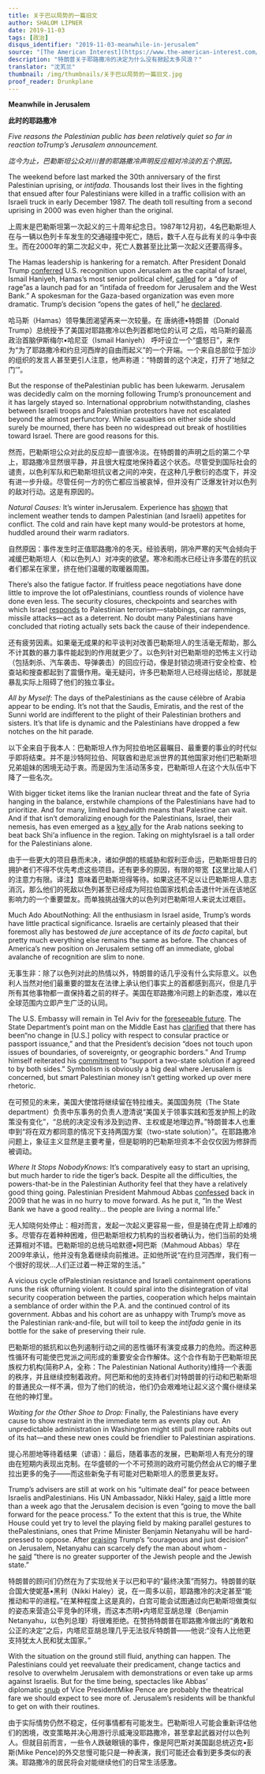 ```yaml
---
title: 关于巴以局势的一篇旧文
author: SHALOM LIPNER
date: 2019-11-03
tags: [政治]
disqus_identifier: "2019-11-03-meanwhile-in-jerusalem"
source: "[The American Interest](https://www.the-american-interest.com/2017/12/19/meanwhile-in-jerusalem/)"
description: "特朗普关于耶路撒冷的决定为什么没有掀起太多风浪？"
translator: "沈芄兰"
thumbnail: /img/thumbnails/关于巴以局势的一篇旧文.jpg
proof_reader: Drunkplane
---
```


​​**Meanwhile in Jerusalem**

**此时的耶路撒冷**

_Five reasons the Palestinian public has been relatively quiet so far in reaction toTrump’s Jerusalem announcement._

_迄今为止，巴勒斯坦公众对川普的耶路撒冷声明反应相对冷淡的五个原因。_

The weekend before last marked the 30th anniversary of the first Palestinian uprising, or _intifada_. Thousands lost their lives in the fighting that ensued after four Palestinians were killed in a traffic collision with an Israeli truck in early December 1987. The death toll resulting from a second uprising in 2000 was even higher than the original.

上周末是巴勒斯坦第一次起义的三十周年纪念日。1987年12月初，4名巴勒斯坦人在与一辆以色列卡车发生的交通碰撞中死亡，随后，数千人在与此有关的斗争中丧生。而在2000年的第二次起义中，死亡人数甚至比比第一次起义还要高得多。

The Hamas leadership is hankering for a rematch. After President Donald Trump [conferred](https://www.whitehouse.gov/the-press-office/2017/12/06/statement-president-trump-jerusalem) U.S. recognition upon Jerusalem as the capital of Israel, Ismail Haniyeh, Hamas’s most senior political chief, [called](https://www.memri.org/tv/hamas-leader-haniyeh-calls-new-intifada-following%20trump-declaration-of-war/transcript) for a “day of rage”as a launch pad for an “intifada of freedom for Jerusalem and the West Bank.” A spokesman for the Gaza-based organization was even more dramatic. Trump’s decision “opens the gates of hell,” he [declared](http://www.jpost.com/Arab-Israeli-Conflict/Hamas-says-Trumps-Jerusalem-decision-opens-the-gates-of-hell-517281).

哈马斯（Hamas）领导集团渴望再来一次较量。在 唐纳德•特朗普（Donald Trump）总统授予了美国对耶路撒冷以色列首都地位的认可 之后，哈马斯的最高政治首脑伊斯梅尔•哈尼亚（Ismail Haniyeh） 呼吁设立一个“盛怒日”，来作为“为了耶路撒冷和约旦河西岸的自由而起义”的一个开端。一个来自总部位于加沙的组织的发言人甚至更引人注意，他声称道：“特朗普的这个决定，打开了‘地狱之门’”。

But the response of thePalestinian public has been lukewarm. Jerusalem was decidedly calm on the morning following Trump’s pronouncement and it has largely stayed so. International opprobrium notwithstanding, clashes between Israeli troops and Palestinian protestors have not escalated beyond the almost perfunctory. While casualties on either side should surely be mourned, there has been no widespread out break of hostilities toward Israel. There are good reasons for this.

然而，巴勒斯坦公众对此的反应却一直很冷淡。在特朗普的声明之后的第二个早上，耶路撒冷显然很平静，并且很大程度地保持着这个状态。尽管受到国际社会的谴责，以色利军队和巴勒斯坦抗议者之间的冲突，在这种几乎敷衍的态度下，并没有进一步升级。尽管任何一方的伤亡都应当被哀悼，但并没有广泛爆发针对以色列的敌对行动。这是有原因的。

<em>Natural Causes:</em> It’s winter inJerusalem. Experience has [shown](https://www.nytimes.com/2003/02/26/world/for-a-day-in-jerusalem-bitter-conflict-is-snowed-out.html) that inclement weather tends to dampen Palestinian (and Israeli) appetites for conflict. The cold and rain have kept many would-be protestors at home, huddled around their warm radiators.

自然原因：事件发生时正值耶路撒冷的冬天。经验表明，阴冷严寒的天气会倾向于减缓巴勒斯坦人（和以色列人）对冲突的欲望。寒冷和雨水已经让许多潜在的抗议者们都呆在家里，挤在他们温暖的取暖器周围。

There’s also the fatigue factor. If fruitless peace negotiations have done little to improve the lot ofPalestinians, countless rounds of violence have done even less. The security closures, checkpoints and searches with which Israel [responds](http://www.jpost.com/Israel-News/Politics-And-Diplomacy/Security-cabinet-approves-new-measures-to-fight-terror-after-marathon-session-423901) to Palestinian terrorism—stabbings, car rammings, missile attacks—act as a deterrent. No doubt many Palestinians have concluded that rioting actually sets back the cause of their independence.

还有疲劳因素。如果毫无成果的和平谈判对改善巴勒斯坦人的生活毫无帮助，那么不计其数的暴力事件能起到的作用就更少了。以色列针对巴勒斯坦的恐怖主义行动（包括刺杀、汽车袭击、导弹袭击）的回应行动，像是封锁边境进行安全检查、检查站和搜查都起到了震慑作用。毫无疑问，许多巴勒斯坦人已经得出结论，那就是暴乱实际上阻碍了他们的独立事业。

_All by Myself:_ The days of thePalestinians as the cause célèbre of Arabia appear to be ending. It’s not that the Saudis, Emiratis, and the rest of the Sunni world are indifferent to the plight of their Palestinian brothers and sisters. It’s that life is dynamic and the Palestinians have dropped a few notches on the hit parade.

以下全来自于我本人：巴勒斯坦人作为阿拉伯地区最瞩目、最重要的事业的时代似乎即将结束。并不是沙特阿拉伯、阿联酋和逊尼派世界的其他国家对他们巴勒斯坦兄弟姐妹的困境无动于衷。而是因为生活动荡多变，巴勒斯坦人在这个大队伍中下降了一些名次。

With bigger ticket items like the Iranian nuclear threat and the fate of Syria hanging in the balance, erstwhile champions of the Palestinians have had to prioritize. And for many, limited bandwidth means that Palestine can wait. And if that isn’t demoralizing enough for the Palestinians, Israel, their nemesis, has even emerged as a [key ally](http://www.jpost.com/Israel-News/Politics-And-Diplomacy/Israeli-minister-reveals-covert-contacts-with-Saudi-Arabia-514647) for the Arab nations seeking to beat back Shi‘a influence in the region. Taking on mightyIsrael is a tall order for the Palestinians alone.

由于一些更大的项目悬而未决，诸如伊朗的核威胁和叙利亚命运，巴勒斯坦昔日的拥护者们不得不优先考虑这些项目。还有更多的原因，有限的带宽【这里比喻人们的注意力有限。译注】意味着巴勒斯坦得等待。如果这还不足以让巴勒斯坦人意志消沉，那么他们的死敌以色列甚至已经成为阿拉伯国家找机会击退什叶派在该地区影响力的一个重要盟友。而单独挑战强大的以色列对巴勒斯坦人来说太过艰巨。

Much Ado AboutNothing: All the enthusiasm in Israel aside, Trump’s words have little practical significance. Israelis are certainly pleased that their foremost ally has bestowed <em>de jure</em> acceptance of its <em>de facto</em> capital, but pretty much everything else remains the same as before. The chances of America’s new position on Jerusalem setting off an immediate, global avalanche of recognition are slim to none.

无事生非：除了以色列对此的热情以外，特朗普的话几乎没有什么实际意义。以色利人当然对他们最重要的盟友在法律上承认他们事实上的首都感到高兴，但是几乎所有其他事物都一直保持着之前的样子。美国在耶路撒冷问题上的新态度，难以在全球范围内立即产生广泛的认同。

The U.S. Embassy will remain in Tel Aviv for the [foreseeable future](https://www.timesofisrael.com/tillerson-jerusalem-embassy-move-could-take-several-years/). The State Department’s point man on the Middle East has [clarified](https://www.state.gov/r/pa/prs/ps/2017/12/276349.htm) that there has been“no change in [U.S.] policy with respect to consular practice or passport issuance,” and that the President’s decision “does not touch upon issues of boundaries, of sovereignty, or geographic borders.” And Trump himself reiterated his [commitment](https://www.whitehouse.gov/the-press-office/2017/12/06/statement-president-trump-jerusalem) to “support a two-state solution if agreed to by both sides.” Symbolism is obviously a big deal where Jerusalem is concerned, but smart Palestinian money isn’t getting worked up over mere rhetoric.

在可预见的未来，美国大使馆将继续留在特拉维夫。美国国务院（The State department）负责中东事务的负责人澄清说“美国关于领事实践和签发护照上的政策没有变化”，“总统的决定没有涉及到边界、主权或是地理边界。”特朗普本人也重申到“将在双方都同意的情况下支持两国方案（two-state solution）”。在耶路撒冷问题上，象征主义显然是主要考量，但是聪明的巴勒斯坦资本不会仅仅因为修辞而被调动。

_Where It Stops NobodyKnows:_ It’s comparatively easy to start an uprising, but much harder to ride the tiger’s back. Despite all the difficulties, the powers-that-be in the Palestinian Authority feel that they have a relatively good thing going. Palestinian President Mahmoud Abbas [confessed](https://www.washingtonpost.com/wp-dyn/content/article/2009/05/28/AR2009052803614.html) back in 2009 that he was in no hurry to move forward. As he put it, “In the West Bank we have a good reality... the people are living a normal life.”

无人知晓何处停止：相对而言，发起一次起义更容易一些，但是骑在虎背上却难的多。尽管存在着种种困难，但巴勒斯坦权力机构的当权者确认为，他们当前的处境还算相对不错。巴勒斯坦的总统马哈默德•阿巴斯（Mahmoud Abbas）早在2009年承认，他并没有急着继续向前推进。正如他所说“在约旦河西岸，我们有一个很好的现状…人们正过着一种正常的生活。”

A vicious cycle ofPalestinian resistance and Israeli containment operations runs the risk ofturning violent. It could spiral into the disintegration of vital security cooperation between the parties, cooperation which helps maintain a semblance of order within the P.A. and the continued control of its government. Abbas and his cohort are as unhappy with Trump’s move as the Palestinian rank-and-file, but will toil to keep the <em>intifada</em> genie in its bottle for the sake of preserving their rule.

巴勒斯坦的抵抗和以色列遏制行动之间的恶性循环有演变成暴力的危险。而这种恶性循环有可能使巴党派之间形成的重要安全合作解体。这个合作有助于巴勒斯坦民族权力机构(简称P.A，全称：The Palestinian National Authority)维持一个表面的秩序，并且继续控制着政府。阿巴斯和他的支持者们对特朗普的行动和巴勒斯坦的普通民众一样不满，但为了他们的统治，他们仍会艰难地让起义这个魔仆继续呆在他的神灯里。

_Waiting for the Other Shoe to Drop:_ Finally, the Palestinians have every cause to show restraint in the immediate term as events play out. An unpredictable administration in Washington might still pull more rabbits out of its hat—and these new ones could be friendlier to Palestinian aspirations.

提心吊胆地等待着结果（谚语）：最后，随着事态的发展，巴勒斯坦人有充分的理由在短期内表现出克制。在华盛顿的一个不可预测的政府可能仍然会从它的帽子里拉出更多的兔子——而这些新兔子有可能对巴勒斯坦人的愿景更友好。

Trump’s advisers are still at work on his “ultimate deal” for peace between Israelis andPalestinians. His UN Ambassador, Nikki Haley, [said](https://www.politico.com/story/2017/12/10/haley-trump-jerusalem-israel-288643) a little more than a week ago that the Jerusalem decision is even “going to move the ball forward for the peace process.” To the extent that this is true, the White House could yet try to level the playing field by making parallel gestures to thePalestinians, ones that Prime Minister Benjamin Netanyahu will be hard-pressed to oppose. After [praising](http://www.pmo.gov.il/English/MediaCenter/Spokesman/Pages/spoke_statement061217.aspx) Trump’s “courageous and just decision” on Jerusalem, Netanyahu can scarcely defy the man about whom ­he [said](https://www.whitehouse.gov/the-press-office/2017/02/15/remarks-president-trump-and-prime-minister-netanyahu-israel-joint-press) “there is no greater supporter of the Jewish people and the Jewish state.”

特朗普的顾问们仍然在为了实现他关于以巴和平的“最终决策”而努力。特朗普的联合国大使妮基•黑利（Nikki Haley）说，在一周多以前，耶路撒冷的决定甚至“能推动和平的进程。”在某种程度上这是真的，白宫可能会试图通过向巴勒斯坦做类似的姿态来营造公平竞争的环境，而这本杰明•内塔尼亚胡总理（Benjamin Netanyahu，以色列总理）将很难拒绝。在赞扬特朗普在耶路撒冷做出的“勇敢和公正的决定”之后，内塔尼亚胡总理几乎无法驳斥特朗普——他说:“没有人比他更支持犹太人民和犹太国家。”

With the situation on the ground still fluid, anything can happen. The Palestinians could yet reevaluate their predicament, change tactics and resolve to overwhelm Jerusalem with demonstrations or even take up arms against Israelis. But for the time being, spectacles like Abbas’ diplomatic [snub](https://www.reuters.com/article/us-usa-trump-israel-gaza/palestinians-to-snub-pence-during-visit-over-jerusalem-move-idUSKBN1E308K) of Vice PresidentMike Pence are probably the theatrical fare we should expect to see more of. Jerusalem’s residents will be thankful to get on with their routines.

由于实际情势仍然不稳定，任何事情都有可能发生。巴勒斯坦人可能会重新评估他们的困境，改变策略并决心用游行示威淹没耶路撒冷，甚至拿起武器对付以色列人。但就目前而言，一些令人跌破眼镜的事件，像是阿巴斯对美国副总统迈克•彭斯(Mike Pence)的外交怠慢可能只是一种表演，我们可能还会看到更多类似的表演。耶路撒冷的居民将会对能继续他们的日常生活感激。
